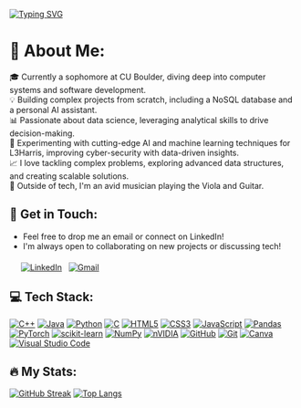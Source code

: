 [![Typing SVG](https://readme-typing-svg.demolab.com?font=Fira+Code&weight=600&size=35&duration=4000&color=3595FFFF&pause=1000&width=900&height=60&lines=👋+Hi%2C+I'm+Tate+Charboneau;Computer+Science+Student+at+CU+Boulder;Software+Development%2C+AI%2FML%2C+Data+Science)](https://git.io/typing-svg)


# 🌟 About Me:
  🎓 Currently a sophomore at CU Boulder, diving deep into computer systems and software development.<br>
  💡 Building complex projects from scratch, including a NoSQL database and a personal AI assistant.<br>
  📊 Passionate about data science, leveraging analytical skills to drive decision-making.<br>
  🤖 Experimenting with cutting-edge AI and machine learning techniques for L3Harris, improving cyber-security with data-driven insights.<br>
  📈 I love tackling complex problems, exploring advanced data structures, and creating scalable solutions.<br>
  🎸 Outside of tech, I'm an avid musician playing the Viola and Guitar.<br>

## 📧 Get in Touch:
- Feel free to drop me an email or connect on LinkedIn! <br>
- I'm always open to collaborating on new projects or discussing tech!
  
<div style="margin: 20px;"> 

  [![LinkedIn](https://github.com/dmhendricks/signature-social-icons/blob/master/icons/round-flat-filled/35px/linkedin.png)](https://www.linkedin.com/in/tatecharboneau/) &nbsp;
  [![Gmail](https://github.com/dmhendricks/signature-social-icons/blob/master/icons/round-flat-filled/35px/mail.png)](mailto:tatecharboneau@gmail.com) &nbsp;
  
</div>

## 💻 Tech Stack:
  [![C++](https://img.shields.io/badge/c++-%2300599C.svg?style=for-the-badge&logo=c%2B%2B&logoColor=white)](https://en.wikipedia.org/wiki/C%2B%2B)
  [![Java](https://img.shields.io/badge/java-%23ED8B00.svg?style=for-the-badge&logo=openjdk&logoColor=white)](https://www.java.com/en/)
  [![Python](https://img.shields.io/badge/python-3670A0?style=for-the-badge&logo=python&logoColor=ffdd54)](https://www.python.org/)
  [![C](https://img.shields.io/badge/c-%2300599C.svg?style=for-the-badge&logo=c&logoColor=white)](https://en.wikipedia.org/wiki/C_(programming_language))
  [![HTML5](https://img.shields.io/badge/html5-%23E34F26.svg?style=for-the-badge&logo=html5&logoColor=white)](https://en.wikipedia.org/wiki/HTML)
  [![CSS3](https://img.shields.io/badge/css3-%231572B6.svg?style=for-the-badge&logo=css3&logoColor=white)](https://en.wikipedia.org/wiki/CSS)
  [![JavaScript](https://img.shields.io/badge/javascript-%23323330.svg?style=for-the-badge&logo=javascript&logoColor=%23F7DF1E)](https://en.wikipedia.org/wiki/JavaScript)
  [![Pandas](https://img.shields.io/badge/pandas-%23150458.svg?style=for-the-badge&logo=pandas&logoColor=white)](https://pandas.pydata.org/)
  [![PyTorch](https://img.shields.io/badge/PyTorch-%23EE4C2C.svg?style=for-the-badge&logo=PyTorch&logoColor=white)](https://pytorch.org/)
  [![scikit-learn](https://img.shields.io/badge/scikit--learn-%23F7931E.svg?style=for-the-badge&logo=scikit-learn&logoColor=white)](https://scikit-learn.org/stable/)
  [![NumPy](https://img.shields.io/badge/numpy-%23013243.svg?style=for-the-badge&logo=numpy&logoColor=white)](https://numpy.org/)
  [![nVIDIA](https://img.shields.io/badge/cuda-000000.svg?style=for-the-badge&logo=nVIDIA&logoColor=green)](https://developer.nvidia.com/cuda-toolkit)
  [![GitHub](https://img.shields.io/badge/github-%23121011.svg?style=for-the-badge&logo=github&logoColor=white)](https://github.com/)
  [![Git](https://img.shields.io/badge/git-%23F05033.svg?style=for-the-badge&logo=git&logoColor=white)](https://git-scm.com/)
  [![Canva](https://img.shields.io/badge/Canva-%2300C4CC.svg?style=for-the-badge&logo=Canva&logoColor=white)](https://www.canva.com/)
  [![Visual Studio Code](https://img.shields.io/badge/Visual%20Studio%20Code-0078d7.svg?style=for-the-badge&logo=visual-studio-code&logoColor=white)](https://code.visualstudio.com/)

## 🔥 My Stats:
  [![GitHub Streak](https://github-readme-streak-stats-roan-three.vercel.app?user=TateCharboneau&theme=dark&card_height=215&card_width=490)](https://git.io/streak-stats)
  [![Top Langs](https://github-readme-stats.vercel.app/api/top-langs/?username=TateCharboneau&layout=donut&theme=dark&hide=CMake)](https://github.com/anuraghazra/github-readme-stats)

